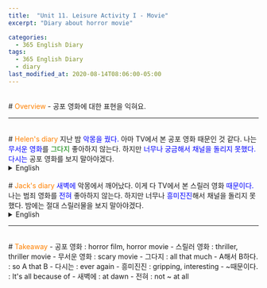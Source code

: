 ```yaml
---
title:  "Unit 11. Leisure Activity I - Movie"
excerpt: "Diary about horror movie"

categories:
  - 365 English Diary
tags:
  - 365 English Diary
  - diary
last_modified_at: 2020-08-14T08:06:00-05:00
---
```

<!--
%% color
%% 주황색 : <span style="color:#FF8000"></span>
%% 파란색 : <span style="color:#0000FF"></span>
%% 빨간색 : <span style="color:#FF0000"></span>
%% 초록색 : <span style="color:#00FF00"></span>
%% 보라색 : <span style="color:#9A2EFE"></span>

주어 -> 서술어 -> 서술어 뒷자리 순으로 사고.

<span style="color:blue">
</span>
-->
<br>
# <span style="color:#FF8000">Overview</span>
- 공포 영화에 대한 표현을 익혀요.
  
----
<br>
<!-- mp3 -->
<audio id="a1" src="/assets/mp3/365english/Week3_01_01.mp3" preload hidden="false"></audio>
<audio id="a2" src="/assets/mp3/365english/Week3_01_02.mp3" preload hidden="false"></audio>
<audio id="a3" src="/assets/mp3/365english/Week3_01_03.mp3" preload hidden="false"></audio>
<audio id="a4" src="/assets/mp3/365english/Week3_01_04.mp3" preload hidden="false"></audio>
<audio id="a5" src="/assets/mp3/365english/Week3_01_05.mp3" preload hidden="false"></audio>
<audio id="a6" src="/assets/mp3/365english/Week3_01_06.mp3" preload hidden="false"></audio>
<audio id="a7" src="/assets/mp3/365english/Week3_01_07.mp3" preload hidden="false"></audio>
<audio id="a8" src="/assets/mp3/365english/Week3_01_08.mp3" preload hidden="false"></audio>
<audio id="a9" src="/assets/mp3/365english/Week3_01_09.mp3" preload hidden="false"></audio>
<audio id="a10" src="/assets/mp3/365english/Week3_01_10.mp3" preload hidden="false"></audio>
# <span style="color:#FF8000">Helen's diary</span>
지난 밤 <span style="color:blue">악몽을 꿨다.</span>
아마 TV에서 본 공포 영화 때문인 것 같다.  
나는 <span style="color:blue">무서운 영화</span>를 <span style="color:green">그다지</span> 좋아하지 않는다.  
하지만 <span style="color:blue">너무나 궁금해서 채널을 돌리지 못했다.</span>  
<span style="color:blue">다시는</span> 공포 영화를 보지 말아야겠다.  
  
<details>
<summary>English</summary>
<div markdown="1">
<span onclick="document.getElementById('a1').play(); return false;">I <span style="color:blue">had a nightmare</span> last night.</span>  
<span onclick="document.getElementById('a2').play(); return false;">It's probably because of the horror film I watched on TV.</span>  
<span onclick="document.getElementById('a3').play(); return false;">I don't like <span style="color:blue">scary movies</span> <span style="color:green">all that much.</span></span>  
<span onclick="document.getElementById('a4').play(); return false;">But I got  <span style="color:blue">so</span> curious <span style="color:blue">that</span>  I couldn't change the channel.</span>  
<span onclick="document.getElementById('a5').play(); return false;">I will never watch a horror movie <span style="color:blue">ever again.</span></span>  
</div>
</details>
<br>
# <span style="color:#FF8000">Jack's diary</span>
<span style="color:blue">새벽에</span> 악몽에서 깨어났다.  
이게 다 TV에서 본 스릴러 영화 <span style="color:blue">때문이다.</span>  
나는 범죄 영화를 <span style="color:blue">전혀</span> 좋아하지 않는다.  
하지만 너무나 <span style="color:blue">흥미진진</span>해서 채널을 돌리지 못했다.  
밤에는 절대 스릴러물을 보지 말아야겠다.  
  
<details>
<summary>English</summary>
<div markdown="1">
<span onclick="document.getElementById('a6').play(); return false;">I woke up from a nightmare <span style="color:blue">at dawn.</span></span>  
<span onclick="document.getElementById('a7').play(); return false;">It's <span style="color:blue">all because of</span> the thriller movie I watched on TV.</span>  
<span onclick="document.getElementById('a8').play(); return false;">I do<span style="color:blue">n't</span> like crime films <span style="color:blue">at all.</span></span>  
<span onclick="document.getElementById('a9').play(); return false;">But it was so <span style="color:blue">gripping</span> that I couldn't switch the channel.</span>  
<span onclick="document.getElementById('a10').play(); return false;">I will never watch a thriller at night.</span>  
</div>
</details>
  
----
<br>
# <span style="color:#FF8000">Takeaway</span>
- 공포 영화 : horror film, horror movie
- 스릴러 영화 : thriller, thriller movie
- 무서운 영화 : scary movie
- 그다지 : all that much
- A해서 B하다. : so A that B
- 다시는 : ever again
- 흥미진진 : gripping, interesting
- ~때문이다. : It's all because of
- 새벽에 : at dawn
- 전혀 : not ~ at all

